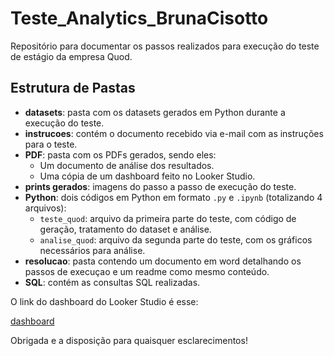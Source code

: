 # Teste_Analytics_BrunaCisotto

Repositório para documentar os passos realizados para execução do teste de estágio da empresa Quod.

## Estrutura de Pastas

- **datasets**: pasta com os datasets gerados em Python durante a execução do teste. 
- **instrucoes**: contém o documento recebido via e-mail com as instruções para o teste. 
- **PDF**: pasta com os PDFs gerados, sendo eles:
  - Um documento de análise dos resultados.
  - Uma cópia de um dashboard feito no Looker Studio.  
- **prints gerados**: imagens do passo a passo de execução do teste.  
- **Python**: dois códigos em Python em formato `.py` e `.ipynb` (totalizando 4 arquivos):
  - `teste_quod`: arquivo da primeira parte do teste, com código de geração, tratamento do dataset e análise.
  - `analise_quod`: arquivo da segunda parte do teste, com os gráficos necessários para análise. 
- **resolucao**: pasta contendo um documento em word detalhando os passos de execuçao e um readme como mesmo conteúdo. 
- **SQL**: contém as consultas SQL realizadas.

O link do dashboard do Looker Studio é esse:

[dashboard](https://lookerstudio.google.com/reporting/03fd562f-f4d0-4d37-baf4-b1289cad6972)

Obrigada e a disposição para quaisquer esclarecimentos!
